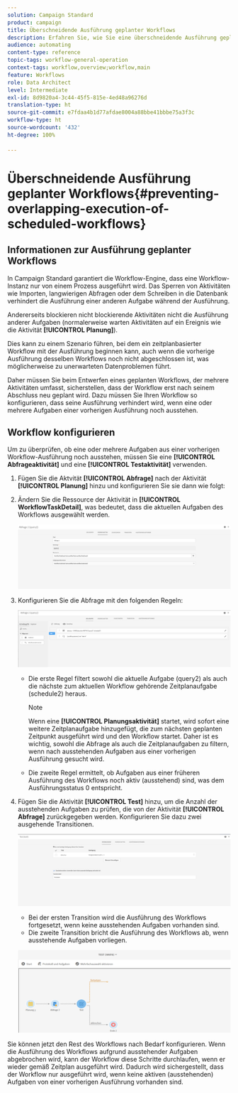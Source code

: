 ```yaml
---
solution: Campaign Standard
product: campaign
title: Überschneidende Ausführung geplanter Workflows
description: Erfahren Sie, wie Sie eine überschneidende Ausführung geplanter Workflows verhindern können.
audience: automating
content-type: reference
topic-tags: workflow-general-operation
context-tags: workflow,overview;workflow,main
feature: Workflows
role: Data Architect
level: Intermediate
exl-id: 8d9820a4-3c44-45f5-815e-4ed48a96276d
translation-type: ht
source-git-commit: e7fdaa4b1d77afdae8004a88bbe41bbbe75a3f3c
workflow-type: ht
source-wordcount: '432'
ht-degree: 100%

---
```


# Überschneidende Ausführung geplanter Workflows{#preventing-overlapping-execution-of-scheduled-workflows}

## Informationen zur Ausführung geplanter Workflows

In Campaign Standard garantiert die Workflow-Engine, dass eine Workflow-Instanz nur von einem Prozess ausgeführt wird. Das Sperren von Aktivitäten wie Importen, langwierigen Abfragen oder dem Schreiben in die Datenbank verhindert die Ausführung einer anderen Aufgabe während der Ausführung.

Andererseits blockieren nicht blockierende Aktivitäten nicht die Ausführung anderer Aufgaben (normalerweise warten Aktivitäten auf ein Ereignis wie die Aktivität **[!UICONTROL Planung]**).

Dies kann zu einem Szenario führen, bei dem ein zeitplanbasierter Workflow mit der Ausführung beginnen kann, auch wenn die vorherige Ausführung desselben Workflows noch nicht abgeschlossen ist, was möglicherweise zu unerwarteten Datenproblemen führt.

Daher müssen Sie beim Entwerfen eines geplanten Workflows, der mehrere Aktivitäten umfasst, sicherstellen, dass der Workflow erst nach seinem Abschluss neu geplant wird. Dazu müssen Sie Ihren Workflow so konfigurieren, dass seine Ausführung verhindert wird, wenn eine oder mehrere Aufgaben einer vorherigen Ausführung noch ausstehen.

## Workflow konfigurieren

Um zu überprüfen, ob eine oder mehrere Aufgaben aus einer vorherigen Workflow-Ausführung noch ausstehen, müssen Sie eine **[!UICONTROL Abfrageaktivität]** und eine **[!UICONTROL Testaktivität]** verwenden.

1. Fügen Sie die Aktvität **[!UICONTROL Abfrage]** nach der Aktivität **[!UICONTROL Planung]** hinzu und konfigurieren Sie sie dann wie folgt:

1. Ändern Sie die Ressource der Aktivität in **[!UICONTROL WorkflowTaskDetail]**, was bedeutet, dass die aktuellen Aufgaben des Workflows ausgewählt werden.

   ![](assets/scheduled-wkf-resource.png)

1. Konfigurieren Sie die Abfrage mit den folgenden Regeln:

   ![](assets/scheduled-wkf-query.png)

   * Die erste Regel filtert sowohl die aktuelle Aufgabe (query2) als auch die nächste zum aktuellen Workflow gehörende Zeitplanaufgabe (schedule2) heraus.

      >[!NOTE]
      >
      >Wenn eine **[!UICONTROL Planungsaktivität]** startet, wird sofort eine weitere Zeitplanaufgabe hinzugefügt, die zum nächsten geplanten Zeitpunkt ausgeführt wird und den Workflow startet. Daher ist es wichtig, sowohl die Abfrage als auch die Zeitplanaufgaben zu filtern, wenn nach ausstehenden Aufgaben aus einer vorherigen Ausführung gesucht wird.

   * Die zweite Regel ermittelt, ob Aufgaben aus einer früheren Ausführung des Workflows noch aktiv (ausstehend) sind, was dem Ausführungsstatus 0 entspricht.

1. Fügen Sie die Aktivität **[!UICONTROL Test]** hinzu, um die Anzahl der ausstehenden Aufgaben zu prüfen, die von der Aktivität **[!UICONTROL Abfrage]** zurückgegeben werden. Konfigurieren Sie dazu zwei ausgehende Transitionen.

   ![](assets/scheduled-wkf-test.png)

   * Bei der ersten Transition wird die Ausführung des Workflows fortgesetzt, wenn keine ausstehenden Aufgaben vorhanden sind.
   * Die zweite Transition bricht die Ausführung des Workflows ab, wenn ausstehende Aufgaben vorliegen.

   ![](assets/scheduled-wkf-workflow.png)

Sie können jetzt den Rest des Workflows nach Bedarf konfigurieren. Wenn die Ausführung des Workflows aufgrund ausstehender Aufgaben abgebrochen wird, kann der Workflow diese Schritte durchlaufen, wenn er wieder gemäß Zeitplan ausgeführt wird. Dadurch wird sichergestellt, dass der Workflow nur ausgeführt wird, wenn keine aktiven (ausstehenden) Aufgaben von einer vorherigen Ausführung vorhanden sind.
